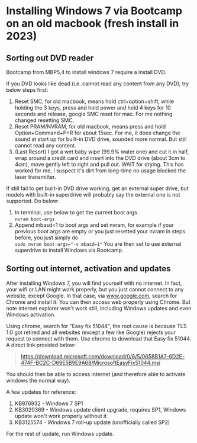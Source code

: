 # Installing Windows 7 via Bootcamp on an old macbook (fresh install in 2023)

## Sorting out DVD reader
Bootcamp from MBP5,4 to install windows 7 require a install DVD.

If you DVD looks like dead (i.e. cannot read any content from any DVD), try below steps first:
1. Reset SMC, for old macbook, means hold ctrl+option+shift, while holding the 3 keys, press and hold power and hold 4 keys for 10 seconds and release, google SMC reset for mac. For me nothing changed resetting SMC.  
2. Reset PRAM/NVRAM, for old macbook, means press and hold Option+Command+P+R for about 15sec. For me, it does change the sound at start up for built-in DVD drive, sounded more normal. But still cannot read any content.  
3. (Last Resort) I got a wet baby wipe (99.9% water one) and cut it in half, wrap around a credit card and insert into the DVD drive (about 3cm to 4cm), move gently left to right and pull out. WAIT for drying. This has worked for me, I suspect it's dirt from long-time no usage blocked the laser transmitter.  

If still fail to get built-in DVD drive working, get an external super drive, but models with built-in superdrive will probably say the external one is not supported. Do below:  
1. In terminal, use below to get the current boot args  
`nvram boot-args`
2. Append mbasd=1 to boot args and set nvram, for example if your previous boot args are empty or you just resetted your nvram in steps before, you just simply do  
`sudo nvram boot-args="-v mbasd=1"`
You are then set to use external superdrive to install Windows via Bootcamp.  

## Sorting out internet, activation and updates
After installing Windows 7, you will find yourself with no internet. In fact, your wifi or LAN might work properly, but you just cannot connect to any website, except Google. In that case, via www.google.com, search for Chrome and install it. You can then access web properly using Chrome. But note internet explorer won't work still, including Windows updates and even Windows activation.  

Using chrome, search for "Easy fix 51044", the root cause is because TLS 1.0 got retired and all websites (except a few like Google) rejects your request to connect with them. Use chrome to download that Easy fix 51044. A direct link provided below:  

> https://download.microsoft.com/download/0/6/5/0658B1A7-6D2E-474F-BC2C-D69E5B9E9A68/MicrosoftEasyFix51044.msi

You should then be able to access internet (and therefore able to activate windows the normal way).  

A few updates for reference:  
1. KB976932 - Windows 7 SP1
2. KB3020369 - Windows update client upgrade, requires SP1, Windows update won't work properly without it
3. KB3125574 - Windows 7 roll-up update (unofficially called SP2)

For the rest of update, run Windows update.  

